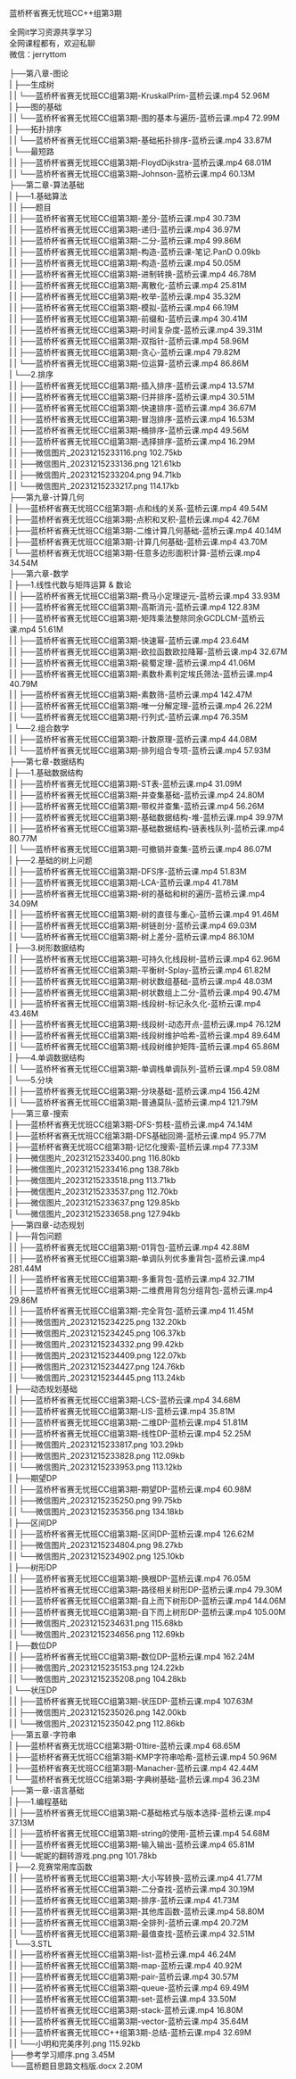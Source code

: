 蓝桥杯省赛无忧班CC++组第3期

全网it学习资源共享学习<br>全网课程都有，欢迎私聊<br>微信：jerryttom<br>

├──第八章-图论<br> | ├──生成树<br> | | └──蓝桥杯省赛无忧班CC组第3期-KruskalPrim-蓝桥云课.mp4 52.96M<br> | ├──图的基础<br> | | └──蓝桥杯省赛无忧班CC组第3期-图的基本与遍历-蓝桥云课.mp4 72.99M<br> | ├──拓扑排序<br> | | └──蓝桥杯省赛无忧班CC组第3期-基础拓扑排序-蓝桥云课.mp4 33.87M<br> | └──最短路<br> | | ├──蓝桥杯省赛无忧班CC组第3期-FloydDijkstra-蓝桥云课.mp4 68.01M<br> | | └──蓝桥杯省赛无忧班CC组第3期-Johnson-蓝桥云课.mp4 60.13M<br> ├──第二章-算法基础<br> | ├──1.基础算法<br> | | ├──题目<br> | | ├──蓝桥杯省赛无忧班CC组第3期-差分-蓝桥云课.mp4 30.73M<br> | | ├──蓝桥杯省赛无忧班CC组第3期-递归-蓝桥云课.mp4 36.97M<br> | | ├──蓝桥杯省赛无忧班CC组第3期-二分-蓝桥云课.mp4 99.86M<br> | | ├──蓝桥杯省赛无忧班CC组第3期-构造-蓝桥云课-笔记.PanD 0.09kb<br> | | ├──蓝桥杯省赛无忧班CC组第3期-构造-蓝桥云课.mp4 50.05M<br> | | ├──蓝桥杯省赛无忧班CC组第3期-进制转换-蓝桥云课.mp4 46.78M<br> | | ├──蓝桥杯省赛无忧班CC组第3期-离散化-蓝桥云课.mp4 25.81M<br> | | ├──蓝桥杯省赛无忧班CC组第3期-枚举-蓝桥云课.mp4 35.32M<br> | | ├──蓝桥杯省赛无忧班CC组第3期-模拟-蓝桥云课.mp4 66.19M<br> | | ├──蓝桥杯省赛无忧班CC组第3期-前缀和-蓝桥云课.mp4 30.41M<br> | | ├──蓝桥杯省赛无忧班CC组第3期-时间复杂度-蓝桥云课.mp4 39.31M<br> | | ├──蓝桥杯省赛无忧班CC组第3期-双指针-蓝桥云课.mp4 58.96M<br> | | ├──蓝桥杯省赛无忧班CC组第3期-贪心-蓝桥云课.mp4 79.82M<br> | | └──蓝桥杯省赛无忧班CC组第3期-位运算-蓝桥云课.mp4 86.86M<br> | └──2.排序<br> | | ├──蓝桥杯省赛无忧班CC组第3期-插入排序-蓝桥云课.mp4 13.57M<br> | | ├──蓝桥杯省赛无忧班CC组第3期-归并排序-蓝桥云课.mp4 30.51M<br> | | ├──蓝桥杯省赛无忧班CC组第3期-快速排序-蓝桥云课.mp4 36.67M<br> | | ├──蓝桥杯省赛无忧班CC组第3期-冒泡排序-蓝桥云课.mp4 16.53M<br> | | ├──蓝桥杯省赛无忧班CC组第3期-桶排序-蓝桥云课.mp4 49.56M<br> | | ├──蓝桥杯省赛无忧班CC组第3期-选择排序-蓝桥云课.mp4 16.29M<br> | | ├──微信图片_20231215233116.png 102.75kb<br> | | ├──微信图片_20231215233136.png 121.61kb<br> | | ├──微信图片_20231215233204.png 94.71kb<br> | | └──微信图片_20231215233217.png 114.17kb<br> ├──第九章-计算几何<br> | ├──蓝桥杯省赛无忧班CC组第3期-点和线的关系-蓝桥云课.mp4 49.54M<br> | ├──蓝桥杯省赛无忧班CC组第3期-点积和叉积-蓝桥云课.mp4 42.76M<br> | ├──蓝桥杯省赛无忧班CC组第3期-二维计算几何基础-蓝桥云课.mp4 40.14M<br> | ├──蓝桥杯省赛无忧班CC组第3期-计算几何基础-蓝桥云课.mp4 43.70M<br> | └──蓝桥杯省赛无忧班CC组第3期-任意多边形面积计算-蓝桥云课.mp4 34.54M<br> ├──第六章-数学<br> | ├──1.线性代数与矩阵运算 &amp; 数论<br> | | ├──蓝桥杯省赛无忧班CC组第3期-费马小定理逆元-蓝桥云课.mp4 33.93M<br> | | ├──蓝桥杯省赛无忧班CC组第3期-高斯消元-蓝桥云课.mp4 122.83M<br> | | ├──蓝桥杯省赛无忧班CC组第3期-矩阵乘法整除同余GCDLCM-蓝桥云课.mp4 51.61M<br> | | ├──蓝桥杯省赛无忧班CC组第3期-快速幂-蓝桥云课.mp4 23.64M<br> | | ├──蓝桥杯省赛无忧班CC组第3期-欧拉函数欧拉降幂-蓝桥云课.mp4 32.67M<br> | | ├──蓝桥杯省赛无忧班CC组第3期-裴蜀定理-蓝桥云课.mp4 41.06M<br> | | ├──蓝桥杯省赛无忧班CC组第3期-素数朴素判定埃氏筛法-蓝桥云课.mp4 40.79M<br> | | ├──蓝桥杯省赛无忧班CC组第3期-素数筛-蓝桥云课.mp4 142.47M<br> | | ├──蓝桥杯省赛无忧班CC组第3期-唯一分解定理-蓝桥云课.mp4 26.22M<br> | | └──蓝桥杯省赛无忧班CC组第3期-行列式-蓝桥云课.mp4 76.35M<br> | └──2.组合数学<br> | | ├──蓝桥杯省赛无忧班CC组第3期-计数原理-蓝桥云课.mp4 44.08M<br> | | └──蓝桥杯省赛无忧班CC组第3期-排列组合专项-蓝桥云课.mp4 57.93M<br> ├──第七章-数据结构<br> | ├──1.基础数据结构<br> | | ├──蓝桥杯省赛无忧班CC组第3期-ST表-蓝桥云课.mp4 31.09M<br> | | ├──蓝桥杯省赛无忧班CC组第3期-并查集基础-蓝桥云课.mp4 24.80M<br> | | ├──蓝桥杯省赛无忧班CC组第3期-带权并查集-蓝桥云课.mp4 56.26M<br> | | ├──蓝桥杯省赛无忧班CC组第3期-基础数据结构-堆-蓝桥云课.mp4 39.97M<br> | | ├──蓝桥杯省赛无忧班CC组第3期-基础数据结构-链表栈队列-蓝桥云课.mp4 80.77M<br> | | └──蓝桥杯省赛无忧班CC组第3期-可撤销并查集-蓝桥云课.mp4 86.07M<br> | ├──2.基础的树上问题<br> | | ├──蓝桥杯省赛无忧班CC组第3期-DFS序-蓝桥云课.mp4 51.83M<br> | | ├──蓝桥杯省赛无忧班CC组第3期-LCA-蓝桥云课.mp4 41.78M<br> | | ├──蓝桥杯省赛无忧班CC组第3期-树的基础和树的遍历-蓝桥云课.mp4 34.09M<br> | | ├──蓝桥杯省赛无忧班CC组第3期-树的直径与重心-蓝桥云课.mp4 91.46M<br> | | ├──蓝桥杯省赛无忧班CC组第3期-树链剖分-蓝桥云课.mp4 69.03M<br> | | └──蓝桥杯省赛无忧班CC组第3期-树上差分-蓝桥云课.mp4 86.10M<br> | ├──3.树形数据结构<br> | | ├──蓝桥杯省赛无忧班CC组第3期-可持久化线段树-蓝桥云课.mp4 62.96M<br> | | ├──蓝桥杯省赛无忧班CC组第3期-平衡树-Splay-蓝桥云课.mp4 61.82M<br> | | ├──蓝桥杯省赛无忧班CC组第3期-树状数组基础-蓝桥云课.mp4 48.03M<br> | | ├──蓝桥杯省赛无忧班CC组第3期-树状数组上二分-蓝桥云课.mp4 90.47M<br> | | ├──蓝桥杯省赛无忧班CC组第3期-线段树-标记永久化-蓝桥云课.mp4 43.46M<br> | | ├──蓝桥杯省赛无忧班CC组第3期-线段树-动态开点-蓝桥云课.mp4 76.12M<br> | | ├──蓝桥杯省赛无忧班CC组第3期-线段树维护哈希-蓝桥云课.mp4 89.64M<br> | | └──蓝桥杯省赛无忧班CC组第3期-线段树维护矩阵-蓝桥云课.mp4 65.86M<br> | ├──4.单调数据结构<br> | | └──蓝桥杯省赛无忧班CC组第3期-单调栈单调队列-蓝桥云课.mp4 59.08M<br> | └──5.分块<br> | | ├──蓝桥杯省赛无忧班CC组第3期-分块基础-蓝桥云课.mp4 156.42M<br> | | └──蓝桥杯省赛无忧班CC组第3期-普通莫队-蓝桥云课.mp4 121.79M<br> ├──第三章-搜索<br> | ├──蓝桥杯省赛无忧班CC组第3期-DFS-剪枝-蓝桥云课.mp4 74.14M<br> | ├──蓝桥杯省赛无忧班CC组第3期-DFS基础回溯-蓝桥云课.mp4 95.77M<br> | ├──蓝桥杯省赛无忧班CC组第3期-记忆化搜索-蓝桥云课.mp4 77.33M<br> | ├──微信图片_20231215233400.png 116.80kb<br> | ├──微信图片_20231215233416.png 138.78kb<br> | ├──微信图片_20231215233518.png 113.71kb<br> | ├──微信图片_20231215233537.png 112.70kb<br> | ├──微信图片_20231215233637.png 129.85kb<br> | └──微信图片_20231215233658.png 127.94kb<br> ├──第四章-动态规划<br> | ├──背包问题<br> | | ├──蓝桥杯省赛无忧班CC组第3期-01背包-蓝桥云课.mp4 42.88M<br> | | ├──蓝桥杯省赛无忧班CC组第3期-单调队列优多重背包-蓝桥云课.mp4 281.44M<br> | | ├──蓝桥杯省赛无忧班CC组第3期-多重背包-蓝桥云课.mp4 32.71M<br> | | ├──蓝桥杯省赛无忧班CC组第3期-二维费用背包分组背包-蓝桥云课.mp4 29.86M<br> | | ├──蓝桥杯省赛无忧班CC组第3期-完全背包-蓝桥云课.mp4 11.45M<br> | | ├──微信图片_20231215234225.png 132.20kb<br> | | ├──微信图片_20231215234245.png 106.37kb<br> | | ├──微信图片_20231215234332.png 99.42kb<br> | | ├──微信图片_20231215234409.png 122.07kb<br> | | ├──微信图片_20231215234427.png 124.76kb<br> | | └──微信图片_20231215234445.png 113.24kb<br> | ├──动态规划基础<br> | | ├──蓝桥杯省赛无忧班CC组第3期-LCS-蓝桥云课.mp4 34.68M<br> | | ├──蓝桥杯省赛无忧班CC组第3期-LIS-蓝桥云课.mp4 35.81M<br> | | ├──蓝桥杯省赛无忧班CC组第3期-二维DP-蓝桥云课.mp4 51.81M<br> | | ├──蓝桥杯省赛无忧班CC组第3期-线性DP-蓝桥云课.mp4 52.25M<br> | | ├──微信图片_20231215233817.png 103.29kb<br> | | ├──微信图片_20231215233828.png 112.09kb<br> | | └──微信图片_20231215233953.png 113.12kb<br> | ├──期望DP<br> | | ├──蓝桥杯省赛无忧班CC组第3期-期望DP-蓝桥云课.mp4 60.98M<br> | | ├──微信图片_20231215235250.png 99.75kb<br> | | └──微信图片_20231215235356.png 134.18kb<br> | ├──区间DP<br> | | ├──蓝桥杯省赛无忧班CC组第3期-区间DP-蓝桥云课.mp4 126.62M<br> | | ├──微信图片_20231215234804.png 98.27kb<br> | | └──微信图片_20231215234902.png 125.10kb<br> | ├──树形DP<br> | | ├──蓝桥杯省赛无忧班CC组第3期-换根DP-蓝桥云课.mp4 76.05M<br> | | ├──蓝桥杯省赛无忧班CC组第3期-路径相关树形DP-蓝桥云课.mp4 79.30M<br> | | ├──蓝桥杯省赛无忧班CC组第3期-自上而下树形DP-蓝桥云课.mp4 144.06M<br> | | ├──蓝桥杯省赛无忧班CC组第3期-自下而上树形DP-蓝桥云课.mp4 105.00M<br> | | ├──微信图片_20231215234631.png 115.68kb<br> | | └──微信图片_20231215234656.png 112.69kb<br> | ├──数位DP<br> | | ├──蓝桥杯省赛无忧班CC组第3期-数位DP-蓝桥云课.mp4 162.24M<br> | | ├──微信图片_20231215235153.png 124.22kb<br> | | └──微信图片_20231215235208.png 104.28kb<br> | └──状压DP<br> | | ├──蓝桥杯省赛无忧班CC组第3期-状压DP-蓝桥云课.mp4 107.63M<br> | | ├──微信图片_20231215235026.png 142.00kb<br> | | └──微信图片_20231215235042.png 112.86kb<br> ├──第五章-字符串<br> | ├──蓝桥杯省赛无忧班CC组第3期-01tire-蓝桥云课.mp4 68.65M<br> | ├──蓝桥杯省赛无忧班CC组第3期-KMP字符串哈希-蓝桥云课.mp4 50.96M<br> | ├──蓝桥杯省赛无忧班CC组第3期-Manacher-蓝桥云课.mp4 42.44M<br> | └──蓝桥杯省赛无忧班CC组第3期-字典树基础-蓝桥云课.mp4 36.23M<br> ├──第一章-语言基础<br> | ├──1.编程基础<br> | | ├──蓝桥杯省赛无忧班CC组第3期-C基础格式与版本选择-蓝桥云课.mp4 37.13M<br> | | ├──蓝桥杯省赛无忧班CC组第3期-string的使用-蓝桥云课.mp4 54.68M<br> | | ├──蓝桥杯省赛无忧班CC组第3期-输入输出-蓝桥云课.mp4 65.81M<br> | | └──妮妮的翻转游戏.png.png 101.78kb<br> | ├──2.竞赛常用库函数<br> | | ├──蓝桥杯省赛无忧班CC组第3期-大小写转换-蓝桥云课.mp4 41.77M<br> | | ├──蓝桥杯省赛无忧班CC组第3期-二分查找-蓝桥云课.mp4 30.19M<br> | | ├──蓝桥杯省赛无忧班CC组第3期-排序-蓝桥云课.mp4 41.73M<br> | | ├──蓝桥杯省赛无忧班CC组第3期-其他库函数-蓝桥云课.mp4 58.80M<br> | | ├──蓝桥杯省赛无忧班CC组第3期-全排列-蓝桥云课.mp4 20.72M<br> | | └──蓝桥杯省赛无忧班CC组第3期-最值查找-蓝桥云课.mp4 32.51M<br> | └──3.STL<br> | | ├──蓝桥杯省赛无忧班CC组第3期-list-蓝桥云课.mp4 46.24M<br> | | ├──蓝桥杯省赛无忧班CC组第3期-map-蓝桥云课.mp4 40.92M<br> | | ├──蓝桥杯省赛无忧班CC组第3期-pair-蓝桥云课.mp4 30.57M<br> | | ├──蓝桥杯省赛无忧班CC组第3期-queue-蓝桥云课.mp4 69.49M<br> | | ├──蓝桥杯省赛无忧班CC组第3期-set-蓝桥云课.mp4 33.50M<br> | | ├──蓝桥杯省赛无忧班CC组第3期-stack-蓝桥云课.mp4 16.80M<br> | | ├──蓝桥杯省赛无忧班CC组第3期-vector-蓝桥云课.mp4 35.64M<br> | | ├──蓝桥杯省赛无忧班CC++组第3期-总结-蓝桥云课.mp4 32.69M<br> | | └──小明和完美序列.png 115.92kb<br> ├──参考学习顺序.png 3.45M<br> └──蓝桥题目思路文档版.docx 2.20M